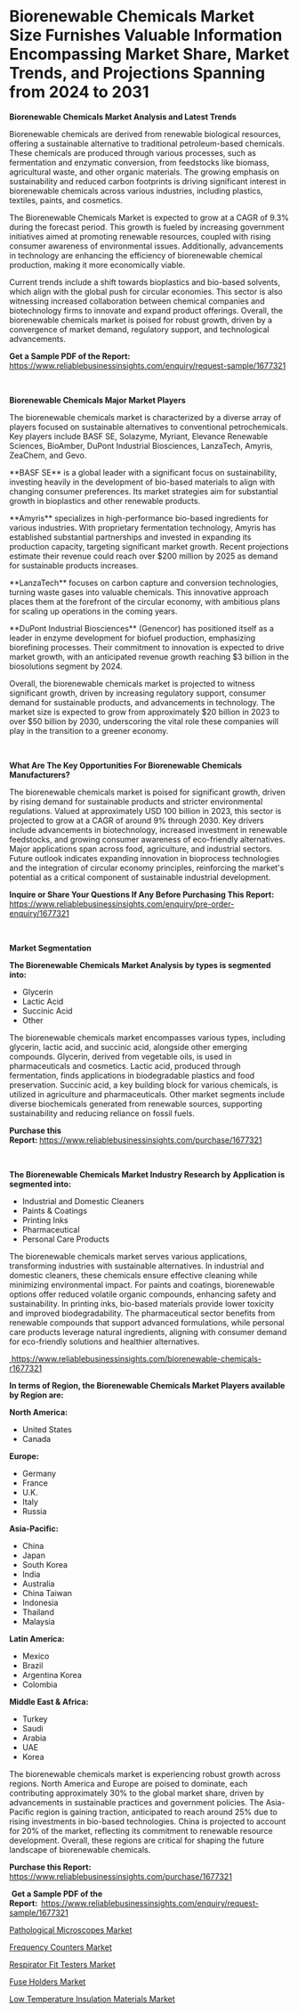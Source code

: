 <p><h1>Biorenewable Chemicals Market Size Furnishes Valuable Information Encompassing Market Share, Market Trends, and Projections Spanning from 2024 to 2031</h1></p><p><strong>Biorenewable Chemicals Market Analysis and Latest Trends</strong></p>
<p><p>Biorenewable chemicals are derived from renewable biological resources, offering a sustainable alternative to traditional petroleum-based chemicals. These chemicals are produced through various processes, such as fermentation and enzymatic conversion, from feedstocks like biomass, agricultural waste, and other organic materials. The growing emphasis on sustainability and reduced carbon footprints is driving significant interest in biorenewable chemicals across various industries, including plastics, textiles, paints, and cosmetics.</p><p>The Biorenewable Chemicals Market is expected to grow at a CAGR of 9.3% during the forecast period. This growth is fueled by increasing government initiatives aimed at promoting renewable resources, coupled with rising consumer awareness of environmental issues. Additionally, advancements in technology are enhancing the efficiency of biorenewable chemical production, making it more economically viable.</p><p>Current trends include a shift towards bioplastics and bio-based solvents, which align with the global push for circular economies. This sector is also witnessing increased collaboration between chemical companies and biotechnology firms to innovate and expand product offerings. Overall, the biorenewable chemicals market is poised for robust growth, driven by a convergence of market demand, regulatory support, and technological advancements.</p></p>
<p><strong>Get a Sample PDF of the Report:&nbsp;</strong> <a href="https://www.reliablebusinessinsights.com/enquiry/request-sample/1677321?utm_campaign=1113&utm_medium=2&utm_source=Github&utm_content=ia&utm_term=30092024&utm_id=biorenewable-chemicals">https://www.reliablebusinessinsights.com/enquiry/request-sample/1677321</a></p>
<p>&nbsp;</p>
<p><strong>Biorenewable Chemicals Major Market Players</strong></p>
<p><p>The biorenewable chemicals market is characterized by a diverse array of players focused on sustainable alternatives to conventional petrochemicals. Key players include BASF SE, Solazyme, Myriant, Elevance Renewable Sciences, BioAmber, DuPont Industrial Biosciences, LanzaTech, Amyris, ZeaChem, and Gevo.</p><p>**BASF SE** is a global leader with a significant focus on sustainability, investing heavily in the development of bio-based materials to align with changing consumer preferences. Its market strategies aim for substantial growth in bioplastics and other renewable products.</p><p>**Amyris** specializes in high-performance bio-based ingredients for various industries. With proprietary fermentation technology, Amyris has established substantial partnerships and invested in expanding its production capacity, targeting significant market growth. Recent projections estimate their revenue could reach over $200 million by 2025 as demand for sustainable products increases.</p><p>**LanzaTech** focuses on carbon capture and conversion technologies, turning waste gases into valuable chemicals. This innovative approach places them at the forefront of the circular economy, with ambitious plans for scaling up operations in the coming years.</p><p>**DuPont Industrial Biosciences** (Genencor) has positioned itself as a leader in enzyme development for biofuel production, emphasizing biorefining processes. Their commitment to innovation is expected to drive market growth, with an anticipated revenue growth reaching $3 billion in the biosolutions segment by 2024.</p><p>Overall, the biorenewable chemicals market is projected to witness significant growth, driven by increasing regulatory support, consumer demand for sustainable products, and advancements in technology. The market size is expected to grow from approximately $20 billion in 2023 to over $50 billion by 2030, underscoring the vital role these companies will play in the transition to a greener economy.</p></p>
<p>&nbsp;</p>
<p><strong>What Are The Key Opportunities For Biorenewable Chemicals Manufacturers?</strong></p>
<p><p>The biorenewable chemicals market is poised for significant growth, driven by rising demand for sustainable products and stricter environmental regulations. Valued at approximately USD 100 billion in 2023, this sector is projected to grow at a CAGR of around 9% through 2030. Key drivers include advancements in biotechnology, increased investment in renewable feedstocks, and growing consumer awareness of eco-friendly alternatives. Major applications span across food, agriculture, and industrial sectors. Future outlook indicates expanding innovation in bioprocess technologies and the integration of circular economy principles, reinforcing the market's potential as a critical component of sustainable industrial development.</p></p>
<p><strong>Inquire or Share Your Questions If Any Before Purchasing This Report:</strong> <a href="https://www.reliablebusinessinsights.com/enquiry/pre-order-enquiry/1677321?utm_campaign=1113&utm_medium=2&utm_source=Github&utm_content=ia&utm_term=30092024&utm_id=biorenewable-chemicals">https://www.reliablebusinessinsights.com/enquiry/pre-order-enquiry/1677321</a></p>
<p>&nbsp;</p>
<p><strong>Market Segmentation</strong></p>
<p><strong>The Biorenewable Chemicals Market Analysis by types is segmented into:</strong></p>
<p><ul><li>Glycerin</li><li>Lactic Acid</li><li>Succinic Acid</li><li>Other</li></ul></p>
<p><p>The biorenewable chemicals market encompasses various types, including glycerin, lactic acid, and succinic acid, alongside other emerging compounds. Glycerin, derived from vegetable oils, is used in pharmaceuticals and cosmetics. Lactic acid, produced through fermentation, finds applications in biodegradable plastics and food preservation. Succinic acid, a key building block for various chemicals, is utilized in agriculture and pharmaceuticals. Other market segments include diverse biochemicals generated from renewable sources, supporting sustainability and reducing reliance on fossil fuels.</p></p>
<p><strong>Purchase this Report:&nbsp;</strong><a href="https://www.reliablebusinessinsights.com/purchase/1677321?utm_campaign=1113&utm_medium=2&utm_source=Github&utm_content=ia&utm_term=30092024&utm_id=biorenewable-chemicals">https://www.reliablebusinessinsights.com/purchase/1677321</a></p>
<p>&nbsp;</p>
<p><strong>The Biorenewable Chemicals Market Industry Research by Application is segmented into:</strong></p>
<p><ul><li>Industrial and Domestic Cleaners</li><li>Paints & Coatings</li><li>Printing Inks</li><li>Pharmaceutical</li><li>Personal Care Products</li></ul></p>
<p><p>The biorenewable chemicals market serves various applications, transforming industries with sustainable alternatives. In industrial and domestic cleaners, these chemicals ensure effective cleaning while minimizing environmental impact. For paints and coatings, biorenewable options offer reduced volatile organic compounds, enhancing safety and sustainability. In printing inks, bio-based materials provide lower toxicity and improved biodegradability. The pharmaceutical sector benefits from renewable compounds that support advanced formulations, while personal care products leverage natural ingredients, aligning with consumer demand for eco-friendly solutions and healthier alternatives.</p></p>
<p><a href="https://www.reliablebusinessinsights.com/biorenewable-chemicals-r1677321?utm_campaign=1113&utm_medium=2&utm_source=Github&utm_content=ia&utm_term=30092024&utm_id=biorenewable-chemicals">&nbsp;https://www.reliablebusinessinsights.com/biorenewable-chemicals-r1677321</a></p>
<p><strong>In terms of Region, the Biorenewable Chemicals Market Players available by Region are:</strong></p>
<p>
    <p> <strong> North America: </strong>
        <ul>
            <li>United States</li>
            <li>Canada</li>
        </ul>
        </p> 
    <p> <strong> Europe: </strong>
        <ul>
            <li>Germany</li>
            <li>France</li>
            <li>U.K.</li>
            <li>Italy</li>
            <li>Russia</li>
        </ul>
        </p> 
    <p> <strong> Asia-Pacific: </strong>
        <ul>
            <li>China</li>
            <li>Japan</li>
            <li>South Korea</li>
            <li>India</li>
            <li>Australia</li>
            <li>China Taiwan</li>
            <li>Indonesia</li>
            <li>Thailand</li>
            <li>Malaysia</li>
        </ul>
        </p> 
    <p> <strong> Latin America: </strong>
        <ul>
            <li>Mexico</li>
            <li>Brazil</li>
            <li>Argentina Korea</li>
            <li>Colombia</li>
        </ul>
        </p> 
    <p> <strong> Middle East & Africa: </strong>
        <ul>
            <li>Turkey</li>
            <li>Saudi</li>
            <li>Arabia</li>
            <li>UAE</li>
            <li>Korea</li>
        </ul>
    </p>
    </p>
<p><p>The biorenewable chemicals market is experiencing robust growth across regions. North America and Europe are poised to dominate, each contributing approximately 30% to the global market share, driven by advancements in sustainable practices and government policies. The Asia-Pacific region is gaining traction, anticipated to reach around 25% due to rising investments in bio-based technologies. China is projected to account for 20% of the market, reflecting its commitment to renewable resource development. Overall, these regions are critical for shaping the future landscape of biorenewable chemicals.</p></p>
<p><strong>Purchase this Report: </strong><a href="https://www.reliablebusinessinsights.com/purchase/1677321?utm_campaign=1113&utm_medium=2&utm_source=Github&utm_content=ia&utm_term=30092024&utm_id=biorenewable-chemicals">https://www.reliablebusinessinsights.com/purchase/1677321</a></p>
<p>&nbsp;<strong>Get a Sample PDF of the Report:&nbsp;&nbsp;</strong><a href="https://www.reliablebusinessinsights.com/enquiry/request-sample/1677321?utm_campaign=1113&utm_medium=2&utm_source=Github&utm_content=ia&utm_term=30092024&utm_id=biorenewable-chemicals">https://www.reliablebusinessinsights.com/enquiry/request-sample/1677321</a></p>
<p><strong></strong></p>
<p><p><a href="https://www.linkedin.com/pulse/global-pathological-microscopes-market-projected-grow-cagr-bcoxe?utm_campaign=1113&utm_medium=2&utm_source=Github&utm_content=ia&utm_term=30092024&utm_id=biorenewable-chemicals">Pathological Microscopes Market</a></p><p><a href="https://issuu.com/reportprime-2/docs/frequency-counters-market-size-2030_1c294c2a45803f?utm_campaign=1113&utm_medium=2&utm_source=Github&utm_content=ia&utm_term=30092024&utm_id=biorenewable-chemicals">Frequency Counters Market</a></p><p><a href="https://www.linkedin.com/pulse/respirator-fit-testers-market-investigation-industry-evolution-kgsje?utm_campaign=1113&utm_medium=2&utm_source=Github&utm_content=ia&utm_term=30092024&utm_id=biorenewable-chemicals">Respirator Fit Testers Market</a></p><p><a href="https://issuu.com/reportprime-2/docs/fuse-holders-market-size-2030.pptx_22b81275efcd0b?utm_campaign=1113&utm_medium=2&utm_source=Github&utm_content=ia&utm_term=30092024&utm_id=biorenewable-chemicals">Fuse Holders Market</a></p><p><a href="https://github.com/KimNDobson/Market-Research-Report-List-1/blob/main/low-temperature-insulation-materials-market.md?utm_campaign=1113&utm_medium=2&utm_source=Github&utm_content=ia&utm_term=30092024&utm_id=biorenewable-chemicals">Low Temperature Insulation Materials Market</a></p></p>